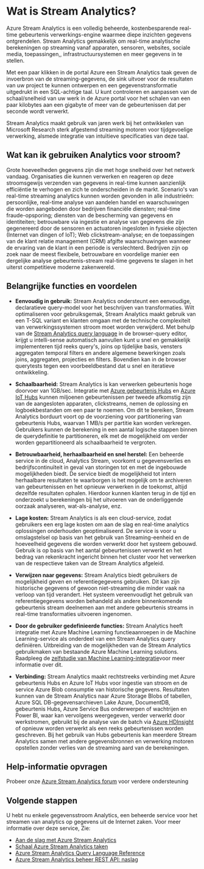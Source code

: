 <properties 
    pageTitle="Inleiding tot Analytics Stream | Microsoft Azure" 
    description="Meer informatie over de Stream Analytics, een beheerde service helpt u bij het analyseren van het Internet van dingen (IoT) stroomsgewijs verzenden van gegevens in real-time." 
    keywords="Analytics beheerd als een service, services, stream processing, streaming analytics, wat is stream analytics"
    services="stream-analytics" 
    documentationCenter="" 
    authors="jeffstokes72" 
    manager="jhubbard" 
    editor="cgronlun"/>

<tags 
    ms.service="stream-analytics" 
    ms.devlang="na" 
    ms.topic="get-started-article" 
    ms.tgt_pltfrm="na" 
    ms.workload="data-services" 
    ms.date="09/26/2016" 
    ms.author="jeffstok"/>


# <a name="what-is-stream-analytics"></a>Wat is Stream Analytics?

Azure Stream Analytics is een volledig beheerde, kostenbesparende real-time gebeurtenis verwerkings-engine waarmee diepe inzichten gegevens ontgrendelen. Stream Analytics gemakkelijk om real-time analytische berekeningen op streaming vanaf apparaten, sensoren, websites, sociale media, toepassingen,, infrastructuursystemen en meer gegevens in te stellen.

Met een paar klikken in de portal Azure een Stream Analytics taak geven de invoerbron van de streaming-gegevens, de sink uitvoer voor de resultaten van uw project te kunnen ontwerpen en een gegevenstransformatie uitgedrukt in een SQL-achtige taal. U kunt controleren en aanpassen van de schaal/snelheid van uw werk in de Azure portal voor het schalen van een paar kilobytes aan een gigabyte of meer van de gebeurtenissen dat per seconde wordt verwerkt.

Stream Analytics maakt gebruik van jaren werk bij het ontwikkelen van Microsoft Research sterk afgestemd streaming motoren voor tijdgevoelige verwerking, alsmede integratie van intuïtieve specificaties van deze taal.

## <a name="what-can-i-use-stream-analytics-for"></a>Wat kan ik gebruiken Analytics voor stroom?
Grote hoeveelheden gegevens zijn die met hoge snelheid over het netwerk vandaag. Organisaties die kunnen verwerken en reageren op deze stroomsgewijs verzenden van gegevens in real-time kunnen aanzienlijk efficiëntie te verhogen en zich te onderscheiden in de markt. Scenario's van real-time streaming analytics kunnen worden gevonden in alle industrieën: persoonlijke, real-time analyse van aandelen handel en waarschuwingen die worden aangeboden door bedrijven financiële diensten; real-time fraude-opsporing; diensten van de bescherming van gegevens en identiteiten; betrouwbare via ingestie en analyse van gegevens die zijn gegenereerd door de sensoren en actuatoren ingesloten in fysieke objecten (Internet van dingen of IoT); Web clickstream-analyse; en de toepassingen van de klant relatie management (CRM) afgifte waarschuwingen wanneer de ervaring van de klant in een periode is verslechterd. Bedrijven zijn op zoek naar de meest flexibele, betrouwbare en voordelige manier een dergelijke analyse gebeurtenis-stream real-time gegevens te slagen in het uiterst competitieve moderne zakenwereld.

## <a name="key-capabilities-and-benefits"></a>Belangrijke functies en voordelen
-   **Eenvoudig in gebruik:** Stream Analytics ondersteunt een eenvoudige, declaratieve query-model voor het beschrijven van transformaties. Wilt optimaliseren voor gebruiksgemak, Stream Analytics maakt gebruik van een T-SQL variant en klanten omgaan met de technische complexiteit van verwerkingssystemen stroom moet worden verwijderd. Met behulp van de [Stream Analytics query language](https://msdn.microsoft.com/library/azure/dn834998.aspx) in de browser-query editor, krijgt u intelli-sense automatisch aanvullen kunt u snel en gemakkelijk implementeren tijd reeks query's, joins op tijdelijke basis, vensters aggregaten temporal filters en andere algemene bewerkingen zoals joins, aggregaten, projecties en filters. Bovendien kan in de browser querytests tegen een voorbeeldbestand dat u snel en iteratieve ontwikkeling.  

-   **Schaalbaarheid:** Stream Analytics is kan verwerken gebeurtenis hoge doorvoer van 1GB/sec. Integratie met [Azure gebeurtenis Hubs](https://azure.microsoft.com/services/event-hubs/) en [Azure IoT Hubs](https://azure.microsoft.com/services/iot-hub/) kunnen miljoenen gebeurtenissen per tweede afkomstig zijn van de aangesloten apparaten, clickstreams, nemen de oplossing en logboekbestanden om een paar te noemen. Om dit te bereiken, Stream Analytics borduurt voort op de voorziening voor partitionering van gebeurtenis Hubs, waarvan 1 MB/s per partitie kan worden verkregen. Gebruikers kunnen de berekening in een aantal logische stappen binnen de querydefinitie te partitioneren, elk met de mogelijkheid om verder worden gepartitioneerd als schaalbaarheid te vergroten.  

-   **Betrouwbaarheid, herhaalbaarheid en snel herstel:** Een beheerde service in de cloud, Analytics Stream, voorkomt u gegevensverlies en bedrijfscontinuïteit in geval van storingen tot en met de ingebouwde mogelijkheden biedt. De service biedt de mogelijkheid tot intern herhaalbare resultaten te waarborgen is het mogelijk om te archiveren van gebeurtenissen en het opnieuw verwerken in de toekomst, altijd dezelfde resultaten ophalen. Hierdoor kunnen klanten terug in de tijd en onderzoekt u berekeningen bij het uitvoeren van de onderliggende oorzaak analyseren, wat-als-analyse, enz.  

-   **Lage kosten:** Stream Analytics is als een cloud-service, zodat gebruikers een erg lage kosten om aan de slag en real-time analytics oplossingen onderhouden geoptimaliseerd. De service is voor u omslagstelsel op basis van het gebruik van Streaming-eenheid en de hoeveelheid gegevens die worden verwerkt door het systeem gebouwd. Gebruik is op basis van het aantal gebeurtenissen verwerkt en het bedrag van rekenkracht ingericht binnen het cluster voor het verwerken van de respectieve taken van de Stream Analytics afgeleid.  

-   **Verwijzen naar gegevens:** Stream Analytics biedt gebruikers de mogelijkheid geven en referentiegegevens gebruiken. Dit kan zijn historische gegevens of gewoon niet-streaming die minder vaak na verloop van tijd verandert. Het systeem vereenvoudigt het gebruik van referentiegegevens worden behandeld als andere binnenkomende gebeurtenis stream deelnemen aan met andere gebeurtenis streams in real-time transformaties uitvoeren ingenomen.  

-   **Door de gebruiker gedefinieerde functies:** Stream Analytics heeft integratie met Azure Machine Learning functieaanroepen in de Machine Learning-service als onderdeel van een Stream Analytics query definiëren. Uitbreiding van de mogelijkheden van de Stream Analytics gebruikmaken van bestaande Azure Machine Learning solutions. Raadpleeg de [zelfstudie van Machine Learning-integratie](stream-analytics-machine-learning-integration-tutorial.md)voor meer informatie over dit.

-   **Verbinding:** Stream Analytics maakt rechtstreeks verbinding met Azure gebeurtenis Hubs en Azure IoT Hubs voor ingestie van stroom en de service Azure Blob consumptie van historische gegevens. Resultaten kunnen van de Stream Analytics naar Azure Storage Blobs of tabellen, Azure SQL DB-gegevensarchieven Lake Azure, DocumentDB, gebeurtenis Hubs, Azure Service Bus onderwerpen of wachtrijen en Power BI, waar kan vervolgens weergegeven, verder verwerkt door werkstromen, gebruikt bij de analyse van de batch via [Azure HDInsight](https://azure.microsoft.com/services/hdinsight/) of opnieuw worden verwerkt als een reeks gebeurtenissen worden geschreven. Bij het gebruik van Hubs gebeurtenis kan meerdere Stream Analytics samen met andere gegevensbronnen en verwerking motoren opstellen zonder verlies van de streaming aard van de berekeningen.  

## <a name="get-help"></a>Help-informatie opvragen
Probeer onze [Azure Stream Analytics forum](https://social.msdn.microsoft.com/Forums/en-US/home?forum=AzureStreamAnalytics) voor verdere ondersteuning

## <a name="next-steps"></a>Volgende stappen
U hebt nu enkele gegevensstroom Analytics, een beheerde service voor het streamen van analytics op gegevens uit de Internet zaken. Voor meer informatie over deze service, Zie:

- [Aan de slag met Azure Stream Analytics](stream-analytics-get-started.md)
- [Schaal Azure Stream Analytics taken](stream-analytics-scale-jobs.md)
- [Azure Stream Analytics Query Language Reference](https://msdn.microsoft.com/library/azure/dn834998.aspx)
- [Azure Stream Analytics beheer REST API: naslag](https://msdn.microsoft.com/library/azure/dn835031.aspx)

